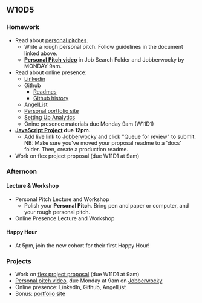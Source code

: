 ## W10D5
### Homework
* Read about [personal pitches][personal-pitch].
  * Write a rough personal pitch. Follow guidelines in the document linked above.
  * **[Personal Pitch video][personal-pitch-video]** in Job Search Folder and Jobberwocky by MONDAY 9am.
* Read about online presence:
  * [Linkedin][linkedin]
  * [Github][github]
    * [Readmes][readme]
    * [Github history][github-history]
  * [AngelList][angellist]
  * [Personal portfolio site][portfolio]
  * [Setting Up Analytics][analytics]
  * Onine presence materials due Monday 9am (W11D1)
* **[JavaScript Project][js-project] due 12pm.**
  * Add live link to [Jobberwocky][Jobberwocky] and click "Queue for review" to submit. NB: Make sure you've moved your proposal readme to a 'docs' folder. Then, create a production readme.
* Work on flex project proposal (due W11D1 at 9am)

### Afternoon
#### Lecture & Workshop
* Personal Pitch Lecture and Workshop
  * Polish your **Personal Pitch**. Bring pen and paper or computer, and your rough personal pitch.
* Online Presence Lecture and Workshop

#### Happy Hour
* At 5pm, join the new cohort for their first Happy Hour!

### Projects
* Work on [flex project proposal][flex-sample-proposal] (due W11D1 at 9am)
* [Personal pitch video][personal-pitch-video], due Monday at 9am on [Jobberwocky][Jobberwocky]
* Online presence: LinkedIn, Github, AngelList
* Bonus: [portfolio site][portfolio]

<!-- LINKS -->
<!-- Job Search Projects -->
[js-project]: ../projects/js-project/js-project.md
[flex-project]: ../projects/flex-project/flex-project.md
[flex-sample-proposal]: ../projects/flex-project/flex-sample-proposal.md
[portfolio]: ../application-materials/portfolio/portfolio.md

<!-- Online Presence -->
[linkedin]: ../application-materials/linkedin/linkedin.md
[github]: ../application-materials/github/github.md
[readme]: ../projects/example-readmes.md
[github-history]: https://github.com/appacademy/curriculum/blob/9f6dfc224cd16702269e9179420062ded86116d8/ruby/readings/git-fix-authorship.md
[angellist]: ../application-materials/angellist/angellist.md
[analytics]: ../projects/google-analytics/google-analytics-sparknotes.md

<!-- Internal Resources -->
[Jobberwocky]: http://progress.appacademy.io/jobberwocky

<!-- Self Presentation -->
[personal-pitch]: ../soft-skills/interviewing/personal-pitch.md
[personal-pitch-video]: ../meta/app-academy/uploading-personal-pitch-video.md
